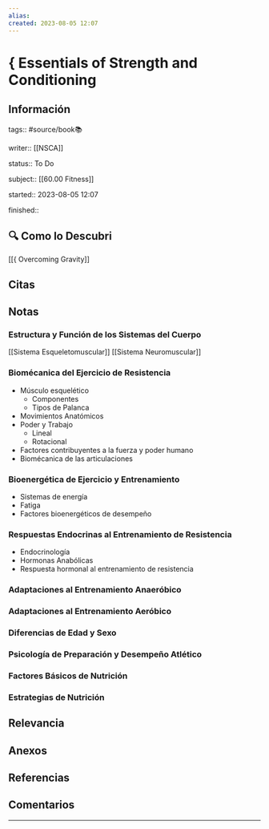 ```yaml
---
alias: 
created: 2023-08-05 12:07
---
```

# { Essentials of Strength and Conditioning
## Información
tags:: #source/book📚 

writer:: [[NSCA]]

status:: To Do

subject:: [[60.00 Fitness]]

started:: 2023-08-05 12:07

finished::

## 🔍 Como lo Descubri
[[{ Overcoming Gravity]]


## Citas

## Notas
### Estructura y Función de los Sistemas del Cuerpo
[[Sistema Esqueletomuscular]]
[[Sistema Neuromuscular]]

### Biomécanica del Ejercicio de Resistencia
- Músculo esquelético
	- Componentes
	- Tipos de Palanca
- Movimientos Anatómicos
- Poder y Trabajo
	- Lineal
	- Rotacional
- Factores contribuyentes a la fuerza y poder humano
- Biomécanica de las articulaciones

### Bioenergética de Ejercicio y Entrenamiento
- Sistemas de energía
- Fatiga
- Factores bioenergéticos de desempeño

### Respuestas Endocrinas al Entrenamiento de Resistencia
- Endocrinología
- Hormonas Anabólicas
- Respuesta hormonal al entrenamiento de resistencia

### Adaptaciones al Entrenamiento Anaeróbico

### Adaptaciones al Entrenamiento Aeróbico

### Diferencias de Edad y Sexo

### Psicología de Preparación y Desempeño Atlético

### Factores Básicos de Nutrición

### Estrategias de Nutrición


## Relevancia

## Anexos

## Referencias

## Comentarios
___

